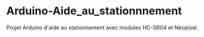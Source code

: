 # Arduino-Aide_au_stationnnement
Projet Arduino d'aide au stationnement avec modules HC-SR04 et Neopixel.
